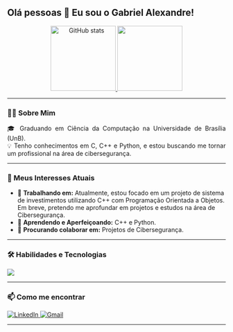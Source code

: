## Olá pessoas 👋 Eu sou o Gabriel Alexandre!
<div style="display: flex; flex-direction: column; align-items: center;">
    <div style="text-align: center;">
    </div>
        <div style="text-align: center;">
        <a href="https://github.com/Bielzada444">
            <img height="150em" src="https://github-readme-stats.vercel.app/api?username=Bielzada444&show_icons=true&theme=jolly&border_color=770977&bg_color=000" alt="GitHub stats"/>
        </a>
        <a href="https://github.com/Bielzada444">
            <img height="150em" src="https://github-readme-stats.vercel.app/api/top-langs/?username=Bielzada444&layout=compact&langs_count=7&theme=jolly&border_color=770977&bg_color=000"/>
        </a>
    </div>
</div>

---

### 👨‍💻 Sobre Mim

<p align="justify">
  🎓 Graduando em Ciência da Computação na Universidade de Brasília (UnB). <br>
  💡 Tenho conhecimentos em C, C++ e Python, e estou buscando me tornar um profissional na área de cibersegurança. <br>
</p>

---

### 🚀 Meus Interesses Atuais

* 🔭 **Trabalhando em:** Atualmente, estou focado em um projeto de sistema de investimentos utilizando C++ com Programação Orientada a Objetos. Em breve, pretendo me aprofundar em projetos e estudos na área de Cibersegurança.
* 🌱 **Aprendendo e Aperfeiçoando:** C++ e Python.
* 👯 **Procurando colaborar em:** Projetos de Cibersegurança.

---

### 🛠️ Habilidades e Tecnologias

<p align="left">
  <a href="https://skillicons.dev">
    <img src="https://skillicons.dev/icons?i=c,cpp,python" />
  </a>
</p>

---

### 📫 Como me encontrar

<p align="left">
  <a href="https://www.linkedin.com/in/gabriel-alexandre-gomes-48619b1b2/" target="_blank">
    <img src="https://img.shields.io/badge/LinkedIn-0077B5?style=for-the-badge&logo=linkedin&logoColor=white" alt="LinkedIn"/>
  </a>
  <a href="mailto:gabriel26061017@gmail.com">
    <img src="https://img.shields.io/badge/Gmail-D14836?style=for-the-badge&logo=gmail&logoColor=white" alt="Gmail"/>
  </a>
</p>

---
